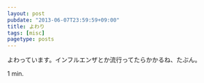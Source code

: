 ```yaml
---
layout: post
pubdate: "2013-06-07T23:59:59+09:00"
title: よわり
tags: [misc]
pagetype: posts
---
```

よわっています。インフルエンザとか流行ってたらかかるね、たぶん。

1 min.
